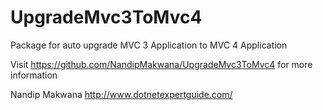 UpgradeMvc3ToMvc4
=================

Package for auto upgrade MVC 3 Application to MVC 4 Application

Visit https://github.com/NandipMakwana/UpgradeMvc3ToMvc4 for more information

Nandip Makwana
http://www.dotnetexpertguide.com/
